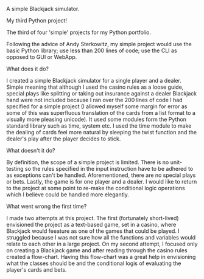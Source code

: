 A simple Blackjack simulator.

My third Python project!

The third of four 'simple' projects for my Python portfolio.

Following the advice of Andy Sterkowitz, my simple project would use the basic Python library; use less than 200 lines of code; use the CLI as opposed to GUI or WebApp.

What does it do?

I created a simple Blackjack simulator for a single player and a dealer. Simple meaning that although I used the casino rules as a loose guide, special plays like splitting or taking out insurance against a dealer Blackjack hand were not included because I ran over the 200 lines of code I had specified for a simple project (I allowed myself some margin for error as some of this was superfluous translation of the cards from a list format to a visually more pleasing unicode). It used some modules form the Python standard library such as time, system etc. I used the time module to make the dealing of cards feel more natural by sleeping the twist function and the dealer's play after the player decides to stick.

What doesn't it do?

By definition, the scope of a simple project is limited. There is no unit-testing so the rules specified in the input instruction have to be adhered to as exceptions can't be handled. Aforementioned, there are no special plays or bets. Lastly, the game is for one player and a dealer. I would like to return to the project at some point to re-make the conditional logic operations which I believe could be handled more elegantly. 

What went wrong the first time?

I made two attempts at this project. The first (fortunately short-lived)  envisioned the project as a text-based game, set in a casino, where Blackjack would feeature as one of the games that could be played. I struggled because I was not sure how all the functions and variables would relate to each other in a large project. On my second attempt, I focused only on creating a Blackjack game and after reading through the casino rules created a flow-chart. Having this flow-chart was a great help in envisioning what the classes should be and the conditional logis of evaluating the player's cards and bets.  
